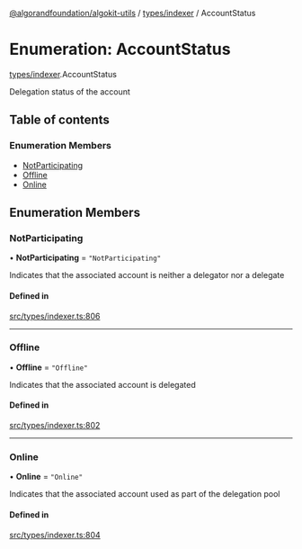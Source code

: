 [@algorandfoundation/algokit-utils](../README.md) / [types/indexer](../modules/types_indexer.md) / AccountStatus

# Enumeration: AccountStatus

[types/indexer](../modules/types_indexer.md).AccountStatus

Delegation status of the account

## Table of contents

### Enumeration Members

- [NotParticipating](types_indexer.AccountStatus.md#notparticipating)
- [Offline](types_indexer.AccountStatus.md#offline)
- [Online](types_indexer.AccountStatus.md#online)

## Enumeration Members

### NotParticipating

• **NotParticipating** = ``"NotParticipating"``

Indicates that the associated account is neither a delegator nor a delegate

#### Defined in

[src/types/indexer.ts:806](https://github.com/algorandfoundation/algokit-utils-ts/blob/main/src/types/indexer.ts#L806)

___

### Offline

• **Offline** = ``"Offline"``

Indicates that the associated account is delegated

#### Defined in

[src/types/indexer.ts:802](https://github.com/algorandfoundation/algokit-utils-ts/blob/main/src/types/indexer.ts#L802)

___

### Online

• **Online** = ``"Online"``

Indicates that the associated account used as part of the delegation pool

#### Defined in

[src/types/indexer.ts:804](https://github.com/algorandfoundation/algokit-utils-ts/blob/main/src/types/indexer.ts#L804)
